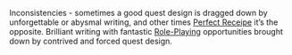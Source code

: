 Inconsistencies - sometimes a good quest design is dragged down by unforgettable or abysmal writing, and other times [Perfect Receipe](Perfect%20Receipe) it’s the opposite. Brilliant writing with fantastic [Role-Playing](../Gameplay_Systems/Role-Playing.md) opportunities brought down by contrived and forced quest design.